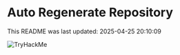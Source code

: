 # Auto Regenerate Repository

This README was last updated: 2025-04-25 20:10:09

 ![TryHackMe](https://tryhackme.com/badge/533634)